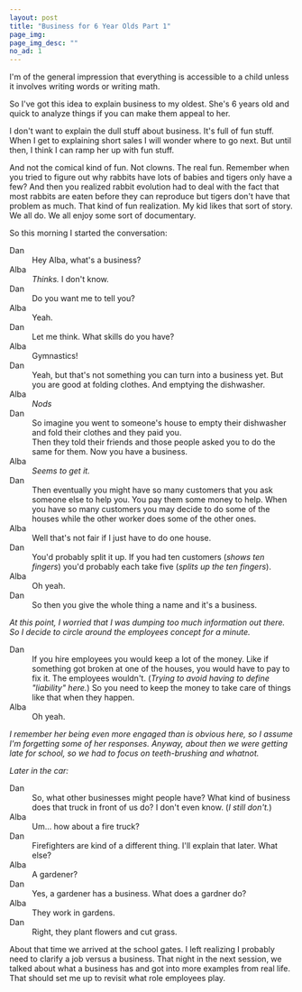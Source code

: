 ```yaml
---
layout: post
title: "Business for 6 Year Olds Part 1"
page_img: 
page_img_desc: ""
no_ad: 1
---
```


I'm of the general impression that everything is accessible to a child unless it involves writing words or writing math.

So I've got this idea to explain business to my oldest. She's 6 years old and quick to analyze things if you can make them appeal to her.

I don't want to explain the dull stuff about business. It's full of fun stuff. When I get to explaining short sales I will wonder where to go next. But until then, I think I can ramp her up with fun stuff.

And not the comical kind of fun. Not clowns. The real fun. Remember when you tried to figure out why rabbits have lots of babies and tigers only have a few? And then you realized rabbit evolution had to deal with the fact that most rabbits are eaten before they can reproduce but tigers don't have that problem as much. That kind of fun realization. My kid likes that sort of story. We all do. We all enjoy some sort of documentary.

So this morning I started the conversation:

<dt>Dan</dt>
<dd>Hey Alba, what's a business?</dd>

<dt>Alba</dt>
<dd><i>Thinks.</i> I don't know.</dd>

<dt>Dan</dt>
<dd>Do you want me to tell you?</dd>

<dt>Alba</dt>
<dd>Yeah.</dd>

<dt>Dan</dt>
<dd>Let me think. What skills do you have?</dd>

<dt>Alba</dt>
<dd>Gymnastics!</dd>

<dt>Dan</dt>
<dd>Yeah, but that's not something you can turn into a business yet.
    But you are good at folding clothes. And emptying the dishwasher.
</dd>

<dt>Alba</dt>
<dd><i>Nods</i></dd>

<dt>Dan</dt>
<dd>
    So imagine you went to someone's house to empty their dishwasher and fold their clothes and they paid you.
</dd>
<dd>
    Then they told their friends and those people asked you to do the same for them. Now you have a business.
</dd>

<dt>Alba</dt>
<dd><i>Seems to get it.</i></dd>

<dt>Dan</dt>
<dd>Then eventually you might have so many customers that you ask someone else to help you. You pay them some money to help. When you have so many customers you may decide to do some of the houses while the other worker does some of the other ones.</dd>

<dt>Alba</dt>
<dd>Well that's not fair if I just have to do one house.</dd>

<dt>Dan</dt>
<dd>You'd probably split it up. If you had ten customers (<i>shows ten fingers</i>) you'd probably each take five (<i>splits up the ten fingers</i>).</dd>

<dt>Alba</dt>
<dd>Oh yeah.</dd>

<dt>Dan</dt>
<dd>So then you give the whole thing a name and it's a business.</dd>

<i>At this point, I worried that I was dumping too much information out there. So I decide to circle around the employees concept for a minute.</i>

<dt>Dan</dt>
<dd>If you hire employees you would keep a lot of the money. Like if something got broken at one of the houses, you would have to pay to fix it. The employees wouldn't. (<i>Trying to avoid having to define "liability" here.</i>) So you need to keep the money to take care of things like that when they happen.</dd>

<dt>Alba</dt>
<dd>Oh yeah.</dd>

<i>I remember her being even more engaged than is obvious here, so I assume I'm forgetting some of her responses. Anyway, about then we were getting late for school, so we had to focus on teeth-brushing and whatnot.</i>

<i>Later in the car:</i>

<dt>Dan</dt>
<dd>So, what other businesses might people have? What kind of business does that truck in front of us do? I don't even know. (<i>I still don't.</i>)</dd>

<dt>Alba</dt>
<dd>Um... how about a fire truck?</dd>

<dt>Dan</dt>
<dd>Firefighters are kind of a different thing. I'll explain that later. What else?</dd>

<dt>Alba</dt>
<dd>A gardener?</dd>

<dt>Dan</dt>
<dd>Yes, a gardener has a business. What does a gardner do?</dd>

<dt>Alba</dt>
<dd>They work in gardens.</dd>

<dt>Dan</dt>
<dd>Right, they plant flowers and cut grass.</dd>

About that time we arrived at the school gates. I left realizing I probably need to clarify a job versus a business. That night in the next session, we talked about what a business has and got into more examples from real life. That should set me up to revisit what role employees play.
